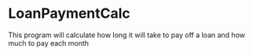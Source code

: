 # LoanPaymentCalc
This program will calculate how long it will take to pay off a loan and how much to pay each month
